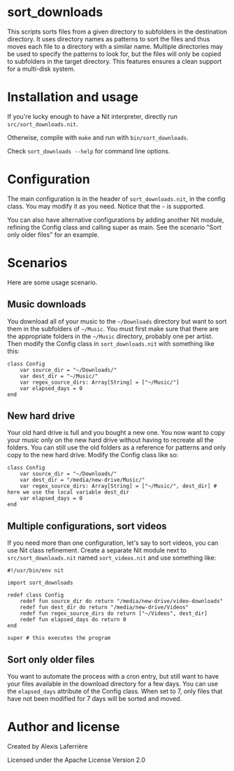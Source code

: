 # sort_downloads

This scripts sorts files from a given directory to subfolders in the destination directory. It uses directory names as patterns to sort the files and thus moves each file to a directory with a similar name. Multiple directories may be used to specify the patterns to look for, but the files will only be copied to subfolders in the target directory. This features ensures a clean support for a multi-disk system.

# Installation and usage

If you're lucky enough to have a Nit interpreter, directly run `src/sort_downloads.nit`.

Otherwise, compile with `make` and run with `bin/sort_downloads`.

Check `sort_downloads --help` for command line options.

# Configuration

The main configuration is in the header of `sort_downloads.nit`, in the config class. You may modify it as you need. Notice that the `~` is supported.

You can also have alternative configurations by adding another Nit module, refining the Config class and calling super as main. See the scenario "Sort only older files" for an example.

# Scenarios

Here are some usage scenario.

## Music downloads

You download all of your music to the `~/Downloads` directory but want to sort them in the subfolders of `~/Music`. You must first make sure that there are the appropriate folders in the `~/Music` directory, probably one per artist. Then modify the Config class in `sort_downloads.nit` with something like this:

    class Config
	    var source_dir = "~/Downloads/"
	    var dest_dir = "~/Music/"
	    var regex_source_dirs: Array[String] = ["~/Music/"]
	    var elapsed_days = 0
    end

## New hard drive

Your old hard drive is full and you bought a new one. You now want to copy your music only on the new hard drive without having to recreate all the folders. You can still use the old folders as a reference for patterns and only copy to the new hard drive. Modify the Config class like so:

    class Config
	    var source_dir = "~/Downloads/"
	    var dest_dir = "/media/new-drive/Music/"
	    var regex_source_dirs: Array[String] = ["~/Music/", dest_dir] # here we use the local variable dest_dir
	    var elapsed_days = 0
    end

## Multiple configurations, sort videos

If you need more than one configuration, let's say to sort videos, you can use Nit class refinement. Create a separate Nit module next to `src/sort_downloads.nit` named `sort_videos.nit` and use something like:

    #!/usr/bin/env nit

    import sort_downloads

    redef class Config
	    redef fun source_dir do return "/media/new-drive/video-downloads"
	    redef fun dest_dir do return "/media/new-drive/Videos"
	    redef fun regex_source_dirs do return ["~/Videos", dest_dir]
	    redef fun elapsed_days do return 0
    end

    super # this executes the program

## Sort only older files

You want to automate the process with a cron entry, but still want to have your files available in the download directory for a few days. You can use the `elapsed_days` attribute of the Config class. When set to 7, only files that have not been modified for 7 days will be sorted and moved.

# Author and license

Created by Alexis Laferrière

Licensed under the Apache License Version 2.0
